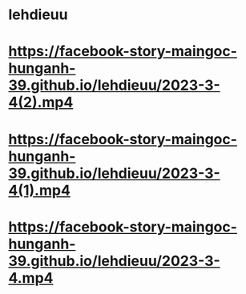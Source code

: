 # lehdieuu
# https://facebook-story-maingoc-hunganh-39.github.io/lehdieuu/2023-3-4(2).mp4
# https://facebook-story-maingoc-hunganh-39.github.io/lehdieuu/2023-3-4(1).mp4
# https://facebook-story-maingoc-hunganh-39.github.io/lehdieuu/2023-3-4.mp4
